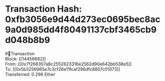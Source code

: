 
Transaction Hash: 0xfb3056e9d44d273ec0695bec8ac9a0d985dd4f80491137cbf3465cb9d048b8b9
====================================================================================
  
#💸Transaction  
Block: [[14456682]]  
From: [[0x7f268357a8c2552623316e2562d90e642bb538e5]]  
To: [[0x5b3256965e7c3cf26e11fcaf296dfc8807c01073]]  
Transferred: 0.296 Ether